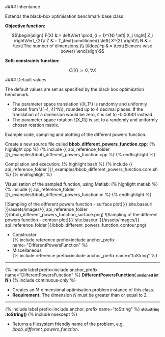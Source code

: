 <div class="custom-callout custom-callout-info">
#### Inheritance

Extends the black-box optimisation benchmark base class
</div>

**Objective function:**

$$\begin{align}
F(X) &:= \left\Vert \prod_{i = 1}^{N} \left| X_i \right| Z_i \right\Vert_{2}\\
Z &:= T_\text{conditioned} \left( X^{2} \right)\\
N &:= \text{The number of dimensions.}\\
(\ldots)^p &:= \text{Element-wise power}
\end{align}$$

**Soft-constraints function:**

$$C(X) := 0, \ \forall X$$

<div class="custom-callout custom-callout-info">
#### Default values

The default values are set as specified by the black box optimisation benchmark.

- The parameter space translation \\(X_T\\) is randomly and uniformly chosen from \\([-4, 4]^N\\), rounded up to 4 decimal places. If the translation of a dimension would be zero, it is set to -0.00001 instead.
- The parameter space rotation \\(X_R\\) is set to a randomly and uniformly chosen rotation matrix.
</div>

Example code, sampling and plotting of the different powers function.

Create a new source file called **bbob_different_powers_function.cpp**:
{% highlight cpp %}
{% include {{ api_reference_folder }}/_examples/bbob_different_powers_function.cpp %}
{% endhighlight %}

Compilation and execution:
{% highlight bash %}
{% include {{ api_reference_folder }}/_examples/bbob_different_powers_function.core.sh %}
{% endhighlight %}

Visualisation of the sampled function, using Matlab:
{% highlight matlab %}
{% include {{ api_reference_folder }}/_examples/bbob_different_powers_function.m %}
{% endhighlight %}

![Sampling of the different powers function - surface plot]({{ site.baseurl }}/assets/images/{{ api_reference_folder }}/bbob_different_powers_function_surface.png)
![Sampling of the different powers function - contour plot]({{ site.baseurl }}/assets/images/{{ api_reference_folder }}/bbob_different_powers_function_contour.png)

- Constructor<br>
  {% include reference prefix=include.anchor_prefix name="DifferentPowersFunction" %}
- Miscellaneous<br>
  {% include reference prefix=include.anchor_prefix name="toString" %}

---
{% include label prefix=include.anchor_prefix name="DifferentPowersFunction" %}
**DifferentPowersFunction( <small>unsigned int</small> N )** {% include continuous-only %}

- Creates an *N*-dimensional optimisation problem instance of this class.
- **Requirement:** The dimension *N* must be greater than or equal to 2.

---
{% include label prefix=include.anchor_prefix name="toString" %}
**<small>std::string</small> .toString()** {% include noexcept %}

- Returns a filesystem friendly name of the problem, e.g. *bbob_different_powers_function*.
